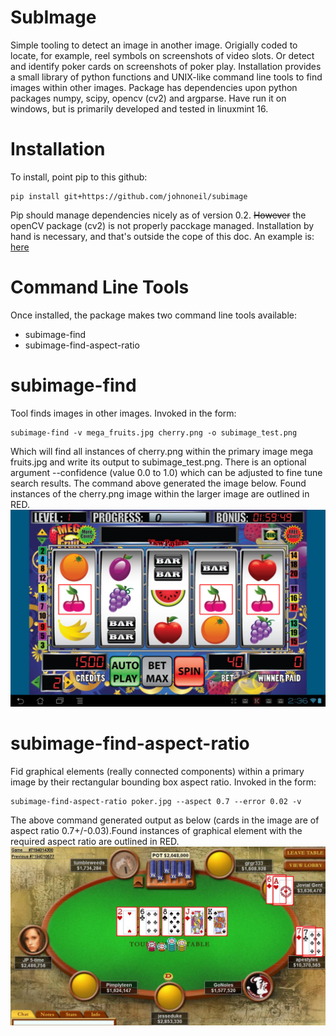SubImage
========

Simple tooling to detect an image in another image. Origially coded to locate, for example, reel symbols on screenshots of video slots. Or detect and identify poker cards on screenshots of poker play.
Installation provides a small library of python functions and UNIX-like command line tools to find images within other images.
Package has dependencies upon python packages numpy, scipy, opencv (cv2) and argparse. Have run it on windows, but is primarily developed and tested in linuxmint 16.


Installation
============
To install, point pip to this github:
```
pip install git+https://github.com/johnoneil/subimage
```
Pip should manage dependencies nicely as of version 0.2. ~~However~~ the openCV package (cv2) is not properly pacckage managed. Installation by hand is necessary, and that's outside the cope of this doc.
An example is: [here](https://web.archive.org/web/20130620145414/http://www.neuroforge.co.uk/index.php/getting-started-with-python-a-opencv)

Command Line Tools
==================
Once installed, the package makes two command line tools available:
* subimage-find
* subimage-find-aspect-ratio

subimage-find
=============
Tool finds images in other images. Invoked in the form:
```
subimage-find -v mega_fruits.jpg cherry.png -o subimage_test.png
```
Which will find all instances of cherry.png within the primary image mega fruits.jpg and write its output to subimage_test.png.
There is an optional argument --confidence (value 0.0 to 1.0) which can be adjusted to fine tune search results.
The command above generated the image below. Found instances of the cherry.png image within the larger image are outlined in RED.
![subimage find results image](test/subimage-find-test.png "Example subimage-find results of above command.")

subimage-find-aspect-ratio
==========================
Fid graphical elements (really connected components) within a primary image by their rectangular bounding box aspect ratio. Invoked in the form:
```
subimage-find-aspect-ratio poker.jpg --aspect 0.7 --error 0.02 -v
```
The above command generated output as below (cards in the image are of aspect ratio 0.7+/-0.03).Found instances of graphical element with the required aspect ratio are outlined in RED.
![subimage find ar results image](test/poker.jpg.locations.png "Example subimage-find-aspect-ratio results of above command.")
